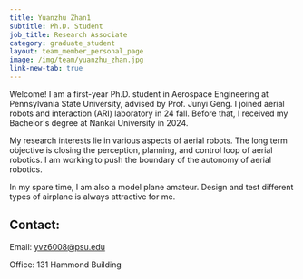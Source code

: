 ```yaml
---
title: Yuanzhu Zhan1
subtitle: Ph.D. Student
job_title: Research Associate
category: graduate_student
layout: team_member_personal_page
image: /img/team/yuanzhu_zhan.jpg
link-new-tab: true
---
```


Welcome! I am a first-year Ph.D. student in Aerospace Engineering at Pennsylvania State University, advised by Prof. Junyi Geng. I joined aerial robots and interaction (ARI) laboratory in 24 fall. Before that, I received my Bachelor's degree at Nankai University in 2024. 

My research interests lie in various aspects of aerial robots. The long term objective is closing the perception, planning, and control loop of aerial robotics. I am working to push the boundary of the autonomy of aerial robotics.

In my spare time, I am also a model plane amateur. Design and test different types of airplane is always attractive for me.



## Contact: ##

Email: [yvz6008@psu.edu](yvz6008@psu.edu)

Office: 131 Hammond Building